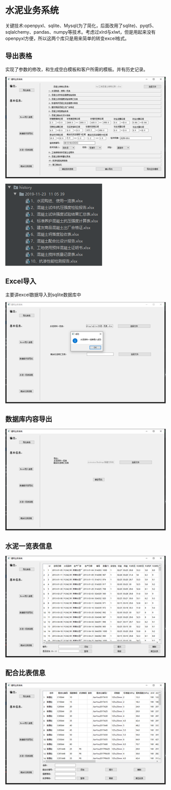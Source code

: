 # 水泥业务系统

关键技术:openpyxl、sqlite、Mysql(为了简化，后面改用了sqlite)、pyqt5、sqlalchemy、pandas、numpy等技术。考虑过xlrd与xlwt，但是用起来没有openpyxl方便，所以这两个库只是用来简单的转变excel格式。

## 导出表格

实现了参数的修改，和生成空白模板和客户所需的模板。并有历史记录。

![Image text](./READMEPIC/1.png)

![Image text](./READMEPIC/1-1.png)

## Excel导入

主要讲excel数据导入到sqlite数据库中

![Image text](./READMEPIC/2.png)

## 数据库内容导出

![Image text](./READMEPIC/3.png)

## 水泥一览表信息

![Image text](./READMEPIC/4.png)

## 配合比表信息

![Image text](./READMEPIC/5.png)
